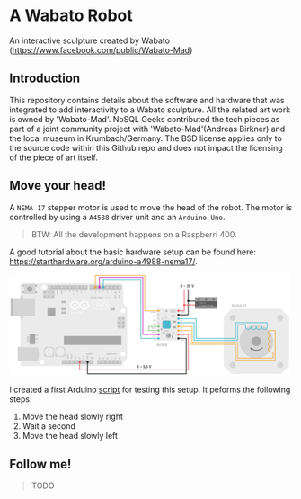 # A Wabato Robot

An interactive sculpture created by Wabato (https://www.facebook.com/public/Wabato-Mad)

## Introduction

This repository contains details about the software and hardware that was integrated to add interactivity to a Wabato sculpture. All the related art work is owned by 'Wabato-Mad'. NoSQL Geeks contributed the tech pieces as part of a joint community project with 'Wabato-Mad'(Andreas Birkner) and the local museum in Krumbach/Germany. The BSD license applies only to the source code within this Github repo and does not impact the licensing of the piece of art itself.

## Move your head!

A `NEMA 17` stepper motor is used to move the head of the robot. The motor is controlled by using a `A4588` driver unit and an `Arduino Uno`.

> BTW: All the development happens on a Raspberri 400.

A good tutorial about the basic hardware setup can be found here: https://starthardware.org/arduino-a4988-nema17/.

<img src="https://github.com/artofnosql/wabato-robot/blob/main/img/arduino-a4988-nema17.png?raw=true" width="500px"/>

I created a first Arduino [script](./src/ino/stepper/test.ino) for testing this setup. It peforms the following steps:

1. Move the head slowly right
2. Wait a second
3. Move the head slowly left

## Follow me!

> TODO
